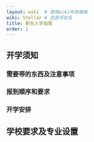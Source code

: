 ```yaml
---
layout: wiki  # 使用wiki布局模板
wiki: Stellar # 这是项目名
title: 新生入学指南
order: 1
---
```




## 开学须知

### 需要带的东西及注意事项

### 报到顺序和要求

### 开学安排

## 学校要求及专业设置

